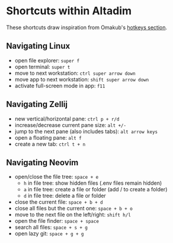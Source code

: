 # Shortcuts within Altadim

These shortcuts draw inspiration from Omakub's
[hotkeys section](https://manual.omakub.org/1/read/29/hotkeys).

## Navigating Linux

- open file explorer: `super f`
- open terminal: `super t`
- move to next workstation: `ctrl super arrow down`
- move app to next workstation: `shift super arrow down`
- activate full-screen mode in app: `f11`

## Navigating Zellij

- new vertical/horizontal pane: `ctrl p + r/d`
- increase/decrease current pane size: `alt +/-`
- jump to the next pane (also includes tabs): `alt arrow keys`
- open a floating pane: `alt f`
- create a new tab: `ctrl t + n`

## Navigating Neovim

- open/close the file tree: `space + e`
  - `h` in file tree: show hidden files (.env files remain hidden)
  - `a` in file tree: create a file or folder (add / to create a folder)
  - `d` in file tree: delete a file or folder
- close the current file: `space + b + d`
- close all files but the current one: `space + b + o`
- move to the next file on the left/right: `shift h/l`
- open the file finder: `space + space`
- search all files: `space + s + g`
- open lazy git: `space + g + g`
